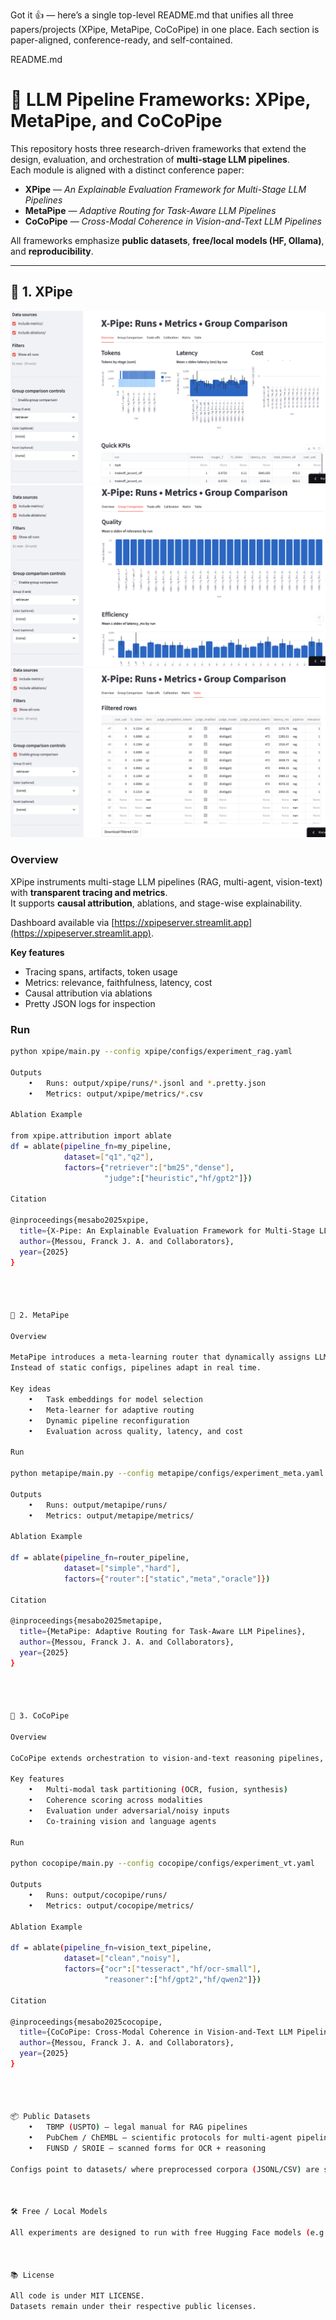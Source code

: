 Got it 👍 — here’s a single top-level README.md that unifies all three papers/projects (XPipe, MetaPipe, CoCoPipe) in one place. Each section is paper-aligned, conference-ready, and self-contained.



README.md

# 🔬 LLM Pipeline Frameworks: XPipe, MetaPipe, and CoCoPipe

This repository hosts three research-driven frameworks that extend the design, evaluation, and orchestration of **multi-stage LLM pipelines**.  
Each module is aligned with a distinct conference paper:

- **XPipe** — *An Explainable Evaluation Framework for Multi-Stage LLM Pipelines*  
- **MetaPipe** — *Adaptive Routing for Task-Aware LLM Pipelines*  
- **CoCoPipe** — *Cross-Modal Coherence in Vision-and-Text LLM Pipelines*

All frameworks emphasize **public datasets**, **free/local models (HF, Ollama)**, and **reproducibility**.

---

## 📄 1. XPipe
![Overview](/docs/overview.png "Overview")
![Overview](/docs/groups.png "Group comparison")
![Overview](/docs/tables.png "Tables")

### Overview
XPipe instruments multi-stage LLM pipelines (RAG, multi-agent, vision-text) with **transparent tracing and metrics**.  
It supports **causal attribution**, ablations, and stage-wise explainability.

Dashboard available via  [https://xpipeserver.streamlit.app](https://xpipeserver.streamlit.app).

**Key features**
- Tracing spans, artifacts, token usage
- Metrics: relevance, faithfulness, latency, cost
- Causal attribution via ablations
- Pretty JSON logs for inspection

### Run
```bash
python xpipe/main.py --config xpipe/configs/experiment_rag.yaml

Outputs
	•	Runs: output/xpipe/runs/*.jsonl and *.pretty.json
	•	Metrics: output/xpipe/metrics/*.csv

Ablation Example

from xpipe.attribution import ablate
df = ablate(pipeline_fn=my_pipeline,
            dataset=["q1","q2"],
            factors={"retriever":["bm25","dense"],
                     "judge":["heuristic","hf/gpt2"]})

Citation

@inproceedings{mesabo2025xpipe,
  title={X-Pipe: An Explainable Evaluation Framework for Multi-Stage LLM Pipelines},
  author={Messou, Franck J. A. and Collaborators},
  year={2025}
}




📄 2. MetaPipe

Overview

MetaPipe introduces a meta-learning router that dynamically assigns LLMs to pipeline stages based on task context.
Instead of static configs, pipelines adapt in real time.

Key ideas
	•	Task embeddings for model selection
	•	Meta-learner for adaptive routing
	•	Dynamic pipeline reconfiguration
	•	Evaluation across quality, latency, and cost

Run

python metapipe/main.py --config metapipe/configs/experiment_meta.yaml

Outputs
	•	Runs: output/metapipe/runs/
	•	Metrics: output/metapipe/metrics/

Ablation Example

df = ablate(pipeline_fn=router_pipeline,
            dataset=["simple","hard"],
            factors={"router":["static","meta","oracle"]})

Citation

@inproceedings{mesabo2025metapipe,
  title={MetaPipe: Adaptive Routing for Task-Aware LLM Pipelines},
  author={Messou, Franck J. A. and Collaborators},
  year={2025}
}




📄 3. CoCoPipe

Overview

CoCoPipe extends orchestration to vision-and-text reasoning pipelines, ensuring semantic coherence across OCR, reasoning, and synthesis.

Key features
	•	Multi-modal task partitioning (OCR, fusion, synthesis)
	•	Coherence scoring across modalities
	•	Evaluation under adversarial/noisy inputs
	•	Co-training vision and language agents

Run

python cocopipe/main.py --config cocopipe/configs/experiment_vt.yaml

Outputs
	•	Runs: output/cocopipe/runs/
	•	Metrics: output/cocopipe/metrics/

Ablation Example

df = ablate(pipeline_fn=vision_text_pipeline,
            dataset=["clean","noisy"],
            factors={"ocr":["tesseract","hf/ocr-small"],
                     "reasoner":["hf/gpt2","hf/qwen2"]})

Citation

@inproceedings{mesabo2025cocopipe,
  title={CoCoPipe: Cross-Modal Coherence in Vision-and-Text LLM Pipelines},
  author={Messou, Franck J. A. and Collaborators},
  year={2025}
}




📦 Public Datasets
	•	TBMP (USPTO) — legal manual for RAG pipelines
	•	PubChem / ChEMBL — scientific protocols for multi-agent pipelines
	•	FUNSD / SROIE — scanned forms for OCR + reasoning

Configs point to datasets/ where preprocessed corpora (JSONL/CSV) are stored.



🛠️ Free / Local Models

All experiments are designed to run with free Hugging Face models (e.g., distilgpt2, gpt2, Qwen2.5-0.5B-Instruct) and optionally Ollama local backends (llama3.2:3b, qwen2.5:3b, deepseek-r1:1.5b).



📚 License

All code is under MIT LICENSE.
Datasets remain under their respective public licenses.
